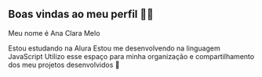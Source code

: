 ## Boas vindas ao meu perfil 💙💙
Meu nome é Ana Clara Melo

Estou estudando na Alura
Estou me desenvolvendo na linguagem JavaScript
Utilizo esse espaço para minha organização e compartilhamento dos meu projetos desenvolvidos 👋

<!--
**AC10972/AC10972** is a ✨ _special_ ✨ repository because its `README.md` (this file) appears on your GitHub profile.

Here are some ideas to get you started:

- 🔭 I’m currently working on ...
- 🌱 I’m currently learning ...
- 👯 I’m looking to collaborate on ...
- 🤔 I’m looking for help with ...
- 💬 Ask me about ...
- 📫 How to reach me: ...
- 😄 Pronouns: ...
- ⚡ Fun fact: ...
-->
